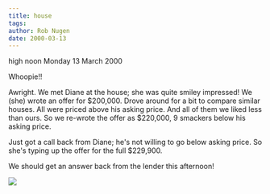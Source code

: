 ```yaml
---
title: house
tags: 
author: Rob Nugen
date: 2000-03-13
---
```


<p class=date>high noon Monday 13 March 2000</p>

<p>Whoopie!!

<p>Awright.  We met Diane at the house; she was quite smiley impressed!  We 
(she) wrote an offer for $200,000.  Drove around for a bit to compare 
similar houses.  All were priced above his asking price.  And all of them 
we liked less than ours.  So we re-wrote the offer as $220,000, 9 smackers 
below his asking price.

<p>Just got a call back from Diane; he's not willing to go below asking 
price.  So she's typing up the offer for the full $229,900.

<p>We should get an answer back from the lender this afternoon!

<p><img src="/images/rob/wL-ROB.gif">


